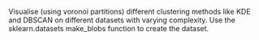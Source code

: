 Visualise (using voronoi partitions) different clustering methods like KDE and DBSCAN on different datasets with varying complexity. Use the sklearn.datasets make_blobs function to create the dataset.
